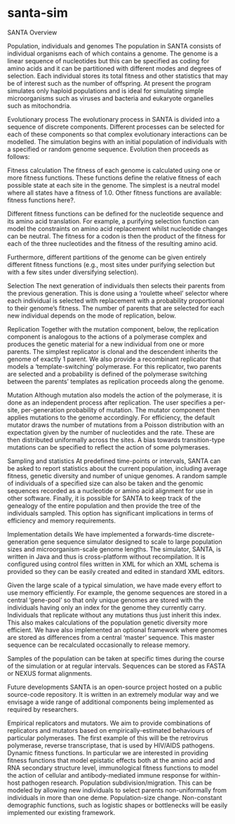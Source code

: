 # santa-sim
SANTA Overview

Population, individuals and genomes
The population in SANTA consists of individual organisms each of which contains a genome. The genome is a linear sequence of nucleotides but this can be specified as coding for amino acids and it can be partitioned with different modes and degrees of selection. Each individual stores its total fitness and other statistics that may be of interest such as the number of offspring. At present the program simulates only haploid populations and is ideal for simulating simple microorganisms such as viruses and bacteria and eukaryote organelles such as mitochondria.

Evolutionary process
The evolutionary process in SANTA is divided into a sequence of discrete components. Different processes can be selected for each of these components so that complex evolutionary interactions can be modelled. The simulation begins with an initial population of individuals with a specified or random genome sequence. Evolution then proceeds as follows:

Fitness calculation
The fitness of each genome is calculated using one or more fitness functions. These functions define the relative fitness of each possible state at each site in the genome. The simplest is a neutral model where all states have a fitness of 1.0. Other fitness functions are available: fitness functions here?.

Different fitness functions can be defined for the nucleotide sequence and its amino acid translation. For example, a purifying selection function can model the constraints on amino acid replacement whilst nucleotide changes can be neutral. The fitness for a codon is then the product of the fitness for each of the three nucleotides and the fitness of the resulting amino acid.

Furthermore, different partitions of the genome can be given entirely different fitness functions (e.g., most sites under purifying selection but with a few sites under diversifying selection).

Selection
The next generation of individuals then selects their parents from the previous generation. This is done using a ‘roulette wheel’ selector where each individual is selected with replacement with a probability proportional to their genome’s fitness. The number of parents that are selected for each new individual depends on the mode of replication, below.

Replication
Together with the mutation component, below, the replication component is analogous to the actions of a polymerase complex and produces the genetic material for a new individual from one or more parents. The simplest replicator is clonal and the descendent inherits the genome of exactly 1 parent. We also provide a recombinant replicator that models a ‘template-switching’ polymerase. For this replicator, two parents are selected and a probability is defined of the polymerase switching between the parents’ templates as replication proceeds along the genome.

Mutation
Although mutation also models the action of the polymerase, it is done as an independent process after replication. The user specifies a per-site, per-generation probability of mutation. The mutator component then applies mutations to the genome accordingly. For efficiency, the default mutator draws the number of mutations from a Poisson distribution with an expectation given by the number of nucleotides and the rate. These are then distributed uniformally across the sites. A bias towards transition-type mutations can be specified to reflect the action of some polymerases.

Sampling and statistics
At predefined time-points or intervals, SANTA can be asked to report statistics about the current population, including average fitness, genetic diversity and number of unique genomes. A random sample of individuals of a specified size can also be taken and the genomic sequences recorded as a nucleotide or amino acid alignment for use in other software. Finally, it is possible for SANTA to keep track of the genealogy of the entire population and then provide the tree of the individuals sampled. This option has significant implications in terms of efficiency and memory requirements.

Implementation details
We have implemented a forwards-time discrete-generation gene sequence simulator designed to scale to large population sizes and microorganism-scale genome lengths. The simulator, SANTA, is written in Java and thus is cross-platform without recompilation. It is configured using control files written in XML for which an XML schema is provided so they can be easily created and edited in standard XML editors.

Given the large scale of a typical simulation, we have made every effort to use memory efficiently. For example, the genome sequences are stored in a central ‘gene-pool’ so that only unique genomes are stored with the individuals having only an index for the genome they currently carry. Individuals that replicate without any mutations thus just inherit this index. This also makes calculations of the population genetic diversity more efficient. We have also implemented an optional framework where genomes are stored as differences from a central ‘master’ sequence. This master sequence can be recalculated occasionally to release memory.

Samples of the population can be taken at specific times during the course of the simulation or at regular intervals. Sequences can be stored as FASTA or NEXUS format alignments.

Future developments
SANTA is an open-source project hosted on a public source-code repository. It is written in an extremely modular way and we envisage a wide range of additional components being implemented as required by researchers.

Empirical replicators and mutators. We aim to provide combinations of replicators and mutators based on empirically-estimated behaviours of particular polymerases. The first example of this will be the retrovirus polymerase, reverse transcriptase, that is used by HIV/AIDS pathogens.
Dynamic fitness functions. In particular we are interested in providing fitness functions that model epistatic effects both at the amino acid and RNA secondary structure level, immunological fitness functions to model the action of cellular and antibody-mediated immune response for within-host pathogen research.
Population subdivision/migration. This can be modeled by allowing new individuals to select parents non-uniformally from individuals in more than one deme.
Population-size change. Non-constant demographic functions, such as logistic shapes or bottlenecks will be easily implemented our existing framework.
